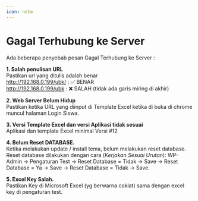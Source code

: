 ```yaml
---
icon: note
---
```

# Gagal Terhubung ke Server

Ada beberapa penyebab pesan Gagal Terhubung ke Server :

**1. Salah penulisan URL**  
Pastikan url yang ditulis adalah benar  
http://192.168.0.199/ubk/ : ✅ BENAR  
http://192.168.0.199/ubk  : ❌ SALAH (tidak ada garis miring di akhir)  

**2. Web Server Belum Hidup**  
Pastikan ketika URL yang diinput di Template Excel ketika di buka di chrome muncul halaman Login Siswa. 

**3. Versi Template Excel dan versi Aplikasi tidak sesuai**   
Aplikasi dan template Excel minimal Versi #12

**4. Belum Reset DATABASE.**    
Ketika melakukan update / install tema, belum melakukan reset database. Reset database dilakukan dengan cara (*Kerjakan Sesuai Urutan*): WP-Admin -> Pengaturan Test -> Reset Database = Tidak -> Save -> Reset Database = Ya -> Save -> Reset Database = Tidak -> Save. 

**5. Excel Key Salah.**  
Pastikan Key di Microsoft Excel (yg berwarna coklat) sama dengan excel key di pengaturan test.
